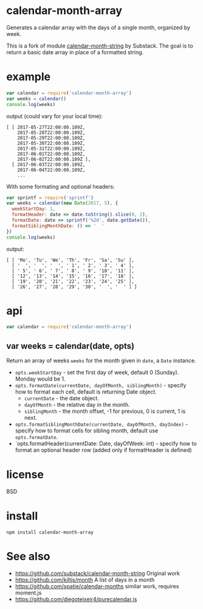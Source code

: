 # calendar-month-array

Generates a calendar array with the days of a single month, organized by week.

This is a fork of module [calendar-month-string](https://github.com/substack/calendar-month-string) by Substack. 
The goal is to return a basic date array in place of a formatted string.


# example

``` js
var calendar = require('calendar-month-array')
var weeks = calendar()
console.log(weeks)
```

output (could vary for your local time):

```
[ [ 2017-05-27T22:00:00.109Z,
    2017-05-28T22:00:00.109Z,
    2017-05-29T22:00:00.109Z,
    2017-05-30T22:00:00.109Z,
    2017-05-31T22:00:00.109Z,
    2017-06-01T22:00:00.109Z,
    2017-06-02T22:00:00.109Z ],
  [ 2017-06-03T22:00:00.109Z,
    2017-06-04T22:00:00.109Z,
    ...
```

With some formating and optional headers:

``` js
var sprintf = require('sprintf')
var weeks = calendar(new Date(2017, 5), { 
  weekStartDay: 1,
  formatHeader: date => date.toString().slice(0, 2),
  formatDate: date => sprintf('%2d', date.getDate()),
  formatSiblingMonthDate: () => '  '
})
console.log(weeks)
```

output:

```
[ [ 'Mo', 'Tu', 'We', 'Th', 'Fr', 'Sa', 'Su' ],
  [ '  ', '  ', '  ', ' 1', ' 2', ' 3', ' 4' ],
  [ ' 5', ' 6', ' 7', ' 8', ' 9', '10', '11' ],
  [ '12', '13', '14', '15', '16', '17', '18' ],
  [ '19', '20', '21', '22', '23', '24', '25' ],
  [ '26', '27', '28', '29', '30', '  ', '  ' ] ]
```


# api

``` js
var calendar = require('calendar-month-array')
```

## var weeks = calendar(date, opts)

Return an array of weeks `weeks` for the month given in `date`, a `Date` instance.

* `opts.weekStartDay` - set the first day of week, default 0 (Sunday). Monday would be 1.
* `opts.formatDate(currentDate, dayOfMonth, siblingMonth)` - specify how to format each cell, default is returning Date object.
  * `currentDate` - the date object.
  * `dayOfMonth` - the relative day in the month.
  * `siblingMonth` - the month offset, -1 for previous, 0 is current, 1 is next.
* `opts.formatSiblingMonthDate(currentDate, dayOfMonth, dayIndex)` - specify how to format cells for sibling month, default use `opts.formatDate`.
* `opts.formatHeader(currentDate: Date, dayOfWeek: int) - specify how to format an optional header row (added only if formatHeader is defined)


# license

BSD


# install

```
npm install calendar-month-array
```


# See also

- https://github.com/substack/calendar-month-string Original work
- https://github.com/kiltjs/month A list of days in a month
- https://github.com/spatie/calendar-months similar work, requires moment.js
- https://github.com/diegoteixeir4/purecalendar.js
